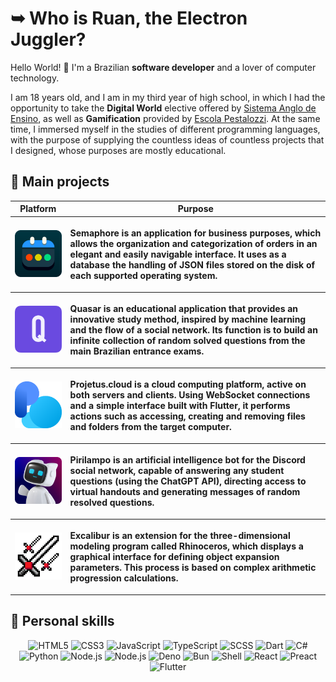 # ➥ Who is Ruan, the Electron Juggler?

Hello World! 👋 I'm a Brazilian **software developer** and a lover of computer technology.

I am 18 years old, and I am in my third year of high school, in which I had the opportunity to take the **Digital World** elective offered by [Sistema Anglo de Ensino](https://www.sistemaanglo.com.br), as well as **Gamification** provided by [Escola Pestalozzi](https://www.pestalozzi.com.br). At the same time, I immersed myself in the studies of different programming languages, with the purpose of supplying the countless ideas of countless projects that I designed, whose purposes are mostly educational.

## 📘 Main projects

<table>
  <thead>
    <tr>
      <th>Platform</th>
      <th>Purpose</th>
    </tr>
  </thead>
  <tbody>
  <tr>
      <th>
        <a href="https://github.com/ruancarllo/semaphore">
          <img width="150" src="images/semaphore-logo.png">
        </a>
      </th>
      <th>
        <p align="left">Semaphore is an application for business purposes, which allows the organization and categorization of orders in an elegant and easily navigable interface. It uses as a database the handling of JSON files stored on the disk of each supported operating system.</p>  
      </th>
    </tr>
    <tr>
      <th>
        <a href="https://github.com/ruancarllo/quasar">
          <img width="150" src="images/quasar-logo.png">
        </a>
      </th>
      <th>
        <p align="left">Quasar is an educational application that provides an innovative study method, inspired by machine learning and the flow of a social network. Its function is to build an infinite collection of random solved questions from the main Brazilian entrance exams.</p>  
      </th>
    </tr>
    <tr>
      <th>
        <a href="https://github.com/ruancarllo/projetus.cloud">
          <img width="150" src="images/projetus_cloud-logo.png">
        </a>
      </th>
      <th>
        <p align="left">Projetus.cloud is a cloud computing platform, active on both servers and clients. Using WebSocket connections and a simple interface built with Flutter, it performs actions such as accessing, creating and removing files and folders from the target computer.</p>  
      </th>
    </tr>
    <tr>
      <th>
        <a href="https://github.com/ruancarllo/pirilampo">
          <img width="150" src="images/pirilampo-logo.png">
        </a>
      </th>
      <th>
        <p align="left">Pirilampo is an artificial intelligence bot for the Discord social network, capable of answering any student questions (using the ChatGPT API), directing access to virtual handouts and generating messages of random resolved questions.</p> 
      </th>
    </tr>
    <tr>
      <th>
        <a href="https://github.com/ruancarllo/excalibur">
          <img width="150" src="images/excalibur-logo.png">
        </a>
      </th>
      <th>
        <p align="left">Excalibur is an extension for the three-dimensional modeling program called Rhinoceros, which displays a graphical interface for defining object expansion parameters. This process is based on complex arithmetic progression calculations.</p>  
      </th>
    </tr>
  </tbody>
</table>

## 🚀 Personal skills

<p align="center">
  <img src="https://img.shields.io/badge/html5-E44D27.svg?style=for-the-badge&logo=html5&logoColor=white" alt="HTML5">
  <img src="https://img.shields.io/badge/css3-2465F1.svg?style=for-the-badge&logo=css3&logoColor=white" alt="CSS3">
  <img src="https://img.shields.io/badge/javascript-323330.svg?style=for-the-badge&logo=javascript&logoColor=F7DF1E" alt="JavaScript">
  <img src="https://img.shields.io/badge/typescript-3078C6.svg?style=for-the-badge&logo=typescript&logoColor=white" alt="TypeScript">
  <img src="https://img.shields.io/badge/scss-C6538C.svg?style=for-the-badge&logo=sass&logoColor=white" alt="SCSS">
  <img src="https://img.shields.io/badge/dart-00a58f.svg?style=for-the-badge&logo=dart&logoColor=white" alt="Dart">
  <img src="https://img.shields.io/badge/c%23-36008D.svg?style=for-the-badge&logo=c-sharp&logoColor=white" alt="C#">
  <img src="https://img.shields.io/badge/python-646464.svg?style=for-the-badge&logo=python&logoColor=white" alt="Python">
  <img src="https://img.shields.io/badge/node%2ejs-3C863B.svg?style=for-the-badge&logo=nodedotjs&logoColor=white" alt="Node.js">
  <img src="https://img.shields.io/badge/npm-cb3837.svg?style=for-the-badge&logo=npm&logoColor=white" alt="Node.js">
  <img src="https://img.shields.io/badge/deno-000000.svg?style=for-the-badge&logo=deno&logoColor=white" alt="Deno">
  <img src="https://img.shields.io/badge/bun-282a36.svg?style=for-the-badge&logo=bun&logoColor=fbf0df" alt="Bun">
  <img src="https://img.shields.io/badge/shell-3E474A.svg?style=for-the-badge&logo=gnu-bash&logoColor=white" alt="Shell">
  <img src="https://img.shields.io/badge/react-202332.svg?style=for-the-badge&logo=react&logoColor=61dafb" alt="React">
  <img src="https://img.shields.io/badge/preact-673AB7.svg?style=for-the-badge&logo=preact&logoColor=white" alt="Preact">
  <img src="https://img.shields.io/badge/flutter-02569b.svg?style=for-the-badge&logo=flutter&logoColor=white" alt="Flutter">
</p>